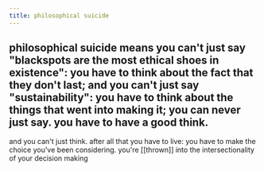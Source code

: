 ```yaml
---
title: philosophical suicide
---
```


## philosophical suicide means you can't just say "blackspots are the most ethical shoes in existence": you have to think about the fact that they don't last; and you can't just say "sustainability": you have to think about the things that went into making it; you can never just say. you have to have a good think.
and you can't just think. after all that you have to live: you have to make the choice you've been considering. you're [[thrown]] into the intersectionality of your decision making
